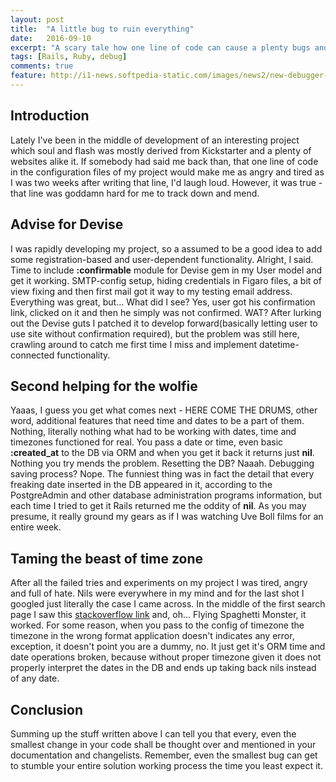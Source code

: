 ```yaml
---
layout: post
title:  "A little bug to ruin everything"
date:   2016-09-10
excerpt: "A scary tale how one line of code can cause a plenty bugs and grind your gears as hell."
tags: [Rails, Ruby, debug]
comments: true
feature: http://i1-news.softpedia-static.com/images/news2/new-debugger-can-discover-security-bugs-in-ruby-code-in-64-seconds-503022-2.png
---
```


## Introduction

Lately I've been in the middle of development of an interesting project which
soul and flash was mostly derived from Kickstarter and a plenty of websites alike
it. If somebody had said me back than, that one line of code in the configuration files
of my project would make me as angry and tired as I was two weeks after writing that
line, I'd laugh loud. However, it was true - that line was goddamn hard for me to track down and
mend.

## Advise for Devise

I was rapidly developing my project, so a assumed to be a good idea to add some 
registration-based and user-dependent functionality. Alright, I said. Time to include
__:confirmable__ module for Devise gem in my User model and get it working. SMTP-config
setup, hiding credentials in Figaro files, a bit of view fixing and then first mail 
got it way to my testing email address. Everything was great, but... What did I see?
Yes, user got his confirmation link, clicked on it and then he simply was not confirmed.
WAT? After lurking out the Devise guts I patched it to develop forward(basically letting user
to use site without confirmation required), but the problem was still here, crawling around to catch me first time I miss and implement datetime-connected
functionality.

## Second helping for the wolfie

Yaaas, I guess you get what comes next - HERE COME THE DRUMS, other word, additional 
features that need time and dates to be a part of them. Nothing, literally nothing what
had to be working with dates, time and timezones functioned for real. You pass a date or time,
even basic __:created_at__ to the DB via ORM and when you get it back it returns just __nil__.
Nothing you try mends the problem. Resetting the DB? Naaah. Debugging saving process? Nope.
The funniest thing was in fact the detail that every freaking date inserted in the DB appeared in
it, according to the PostgreAdmin and other database administration programs information,
but each time I tried to get it Rails returned me the oddity of __nil__. As you may presume, it
 really ground my gears as if I was watching Uve Boll films for an entire week.

## Taming the beast of time zone 

After all the failed tries and experiments on my project I was tired, angry and full of hate.
Nils were everywhere in my mind and for the last shot I googled just literally the case I came across.
In the middle of the first search page I saw this [stackoverflow link](http://stackoverflow.com/questions/20255272/rails-4-model-returns-always-nil)
and, oh... Flying Spaghetti Monster, it worked. For some reason, when you pass to the config of timezone 
the timezone in the wrong format application doesn't indicates any error, exception, it doesn't
point you are a dummy, no. It just get it's ORM time and date operations broken, because without proper timezone
given it does not properly interpret the dates in the DB and ends up taking back nils instead of any date.

## Conclusion

Summing up the stuff written above I can tell you that every, even the smallest change in your code shall be thought over
and mentioned in your documentation and changelists. Remember, even the smallest bug can get to stumble your entire solution
working process the time you least expect it.
